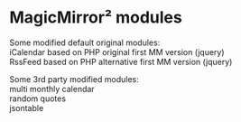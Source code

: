 # MagicMirror&sup2; modules

Some modified default original modules:
<br>iCalendar based on PHP original first MM version (jquery)
<br>RssFeed based on PHP alternative first MM version (jquery)

Some 3rd party modified modules:
<br>multi monthly calendar 
<br>random quotes 
<br>jsontable 
